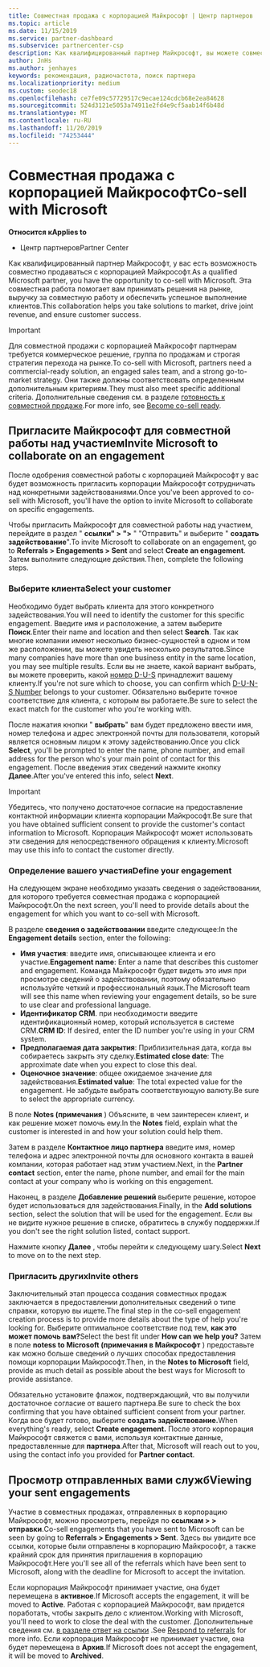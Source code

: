 ```yaml
---
title: Совместная продажа с корпорацией Майкрософт | Центр партнеров
ms.topic: article
ms.date: 11/15/2019
ms.service: partner-dashboard
ms.subservice: partnercenter-csp
description: Как квалифицированный партнер Майкрософт, вы можете совместно продавать с корпорацией Майкрософт. Узнайте, как определять задействования, приглашать Майкрософт для совместной работы или просматривать отправленные задействования.
author: JnHs
ms.author: jenhayes
keywords: рекомендация, радиочастота, поиск партнера
ms.localizationpriority: medium
ms.custom: seodec18
ms.openlocfilehash: ce7fe09c57729517c9ecae124cdcb68e2ea84628
ms.sourcegitcommit: 524d3121e5053a74911e2fd4e9cf5aab14f6b48d
ms.translationtype: MT
ms.contentlocale: ru-RU
ms.lasthandoff: 11/20/2019
ms.locfileid: "74253444"
---
```

# <a name="co-sell-with-microsoft"></a><span data-ttu-id="6f714-105">Совместная продажа с корпорацией Майкрософт</span><span class="sxs-lookup"><span data-stu-id="6f714-105">Co-sell with Microsoft</span></span>

<span data-ttu-id="6f714-106">**Относится к**</span><span class="sxs-lookup"><span data-stu-id="6f714-106">**Applies to**</span></span>

-  <span data-ttu-id="6f714-107">Центр партнеров</span><span class="sxs-lookup"><span data-stu-id="6f714-107">Partner Center</span></span>

<span data-ttu-id="6f714-108">Как квалифицированный партнер Майкрософт, у вас есть возможность совместно продаваться с корпорацией Майкрософт.</span><span class="sxs-lookup"><span data-stu-id="6f714-108">As a qualified Microsoft partner, you have the opportunity to co-sell with Microsoft.</span></span> <span data-ttu-id="6f714-109">Эта совместная работа помогает вам принимать решения на рынке, выручку за совместную работу и обеспечить успешное выполнение клиентов.</span><span class="sxs-lookup"><span data-stu-id="6f714-109">This collaboration helps you take solutions to market, drive joint revenue, and ensure customer success.</span></span>

> [!IMPORTANT]
> <span data-ttu-id="6f714-110">Для совместной продажи с корпорацией Майкрософт партнерам требуется коммерческое решение, группа по продажам и строгая стратегия перехода на рынке.</span><span class="sxs-lookup"><span data-stu-id="6f714-110">To co-sell with Microsoft, partners need a commercial-ready solution, an engaged sales team, and a strong go-to-market strategy.</span></span> <span data-ttu-id="6f714-111">Они также должны соответствовать определенным дополнительным критериям.</span><span class="sxs-lookup"><span data-stu-id="6f714-111">They must also meet specific additional criteria.</span></span> <span data-ttu-id="6f714-112">Дополнительные сведения см. в разделе [готовность к совместной продаже](https://partner.microsoft.com/reach-customers/selling-with-microsoft#become-ready).</span><span class="sxs-lookup"><span data-stu-id="6f714-112">For more info, see [Become co-sell ready](https://partner.microsoft.com/reach-customers/selling-with-microsoft#become-ready).</span></span>

## <a name="invite-microsoft-to-collaborate-on-an-engagement"></a><span data-ttu-id="6f714-113">Пригласите Майкрософт для совместной работы над участием</span><span class="sxs-lookup"><span data-stu-id="6f714-113">Invite Microsoft to collaborate on an engagement</span></span>

<span data-ttu-id="6f714-114">После одобрения совместной работы с корпорацией Майкрософт у вас будет возможность пригласить корпорации Майкрософт сотрудничать над конкретными задействованиями.</span><span class="sxs-lookup"><span data-stu-id="6f714-114">Once you've been approved to co-sell with Microsoft, you'll have the option to invite Microsoft to collaborate on specific engagements.</span></span>

<span data-ttu-id="6f714-115">Чтобы пригласить Майкрософт для совместной работы над участием, перейдите в раздел " **ссылки" > ">** " "Отправить" и выберите " **создать задействование**".</span><span class="sxs-lookup"><span data-stu-id="6f714-115">To invite Microsoft to collaborate on an engagement, go to **Referrals > Engagements > Sent** and select **Create an engagement**.</span></span> <span data-ttu-id="6f714-116">Затем выполните следующие действия.</span><span class="sxs-lookup"><span data-stu-id="6f714-116">Then, complete the following steps.</span></span>

### <a name="select-your-customer"></a><span data-ttu-id="6f714-117">Выберите клиента</span><span class="sxs-lookup"><span data-stu-id="6f714-117">Select your customer</span></span>

<span data-ttu-id="6f714-118">Необходимо будет выбрать клиента для этого конкретного задействования.</span><span class="sxs-lookup"><span data-stu-id="6f714-118">You will need to identify the customer for this specific engagement.</span></span> <span data-ttu-id="6f714-119">Введите имя и расположение, а затем выберите **Поиск**.</span><span class="sxs-lookup"><span data-stu-id="6f714-119">Enter their name and location and then select **Search**.</span></span> <span data-ttu-id="6f714-120">Так как многие компании имеют несколько бизнес-сущностей в одном и том же расположении, вы можете увидеть несколько результатов.</span><span class="sxs-lookup"><span data-stu-id="6f714-120">Since many companies have more than one business entity in the same location, you may see multiple results.</span></span> <span data-ttu-id="6f714-121">Если вы не знаете, какой вариант выбрать, вы можете проверить, какой [номер D-U-S](https://www.dnb.com/duns-number.html) принадлежит вашему клиенту.</span><span class="sxs-lookup"><span data-stu-id="6f714-121">If you're not sure which to choose, you can confirm which [D-U-N-S Number](https://www.dnb.com/duns-number.html) belongs to your customer.</span></span> <span data-ttu-id="6f714-122">Обязательно выберите точное соответствие для клиента, с которым вы работаете.</span><span class="sxs-lookup"><span data-stu-id="6f714-122">Be sure to select the exact match for the customer who you're working with.</span></span> 

<span data-ttu-id="6f714-123">После нажатия кнопки " **выбрать**" вам будет предложено ввести имя, номер телефона и адрес электронной почты для пользователя, который является основным лицом к этому задействованию.</span><span class="sxs-lookup"><span data-stu-id="6f714-123">Once you click **Select**, you'll be prompted to enter the name, phone number, and email address for the person who's your main point of contact for this engagement.</span></span> <span data-ttu-id="6f714-124">После введения этих сведений нажмите кнопку **Далее**.</span><span class="sxs-lookup"><span data-stu-id="6f714-124">After you've entered this info, select **Next**.</span></span>

> [!IMPORTANT]
> <span data-ttu-id="6f714-125">Убедитесь, что получено достаточное согласие на предоставление контактной информации клиента корпорации Майкрософт.</span><span class="sxs-lookup"><span data-stu-id="6f714-125">Be sure that you have obtained sufficient consent to provide the customer's contact information to Microsoft.</span></span> <span data-ttu-id="6f714-126">Корпорация Майкрософт может использовать эти сведения для непосредственного обращения к клиенту.</span><span class="sxs-lookup"><span data-stu-id="6f714-126">Microsoft may use this info to contact the customer directly.</span></span>

### <a name="define-your-engagement"></a><span data-ttu-id="6f714-127">Определение вашего участия</span><span class="sxs-lookup"><span data-stu-id="6f714-127">Define your engagement</span></span>

<span data-ttu-id="6f714-128">На следующем экране необходимо указать сведения о задействовании, для которого требуется совместная продажа с корпорацией Майкрософт.</span><span class="sxs-lookup"><span data-stu-id="6f714-128">On the next screen, you'll need to provide details about the engagement for which you want to co-sell with Microsoft.</span></span>

<span data-ttu-id="6f714-129">В разделе **сведения о задействовании** введите следующее:</span><span class="sxs-lookup"><span data-stu-id="6f714-129">In the **Engagement details** section, enter the following:</span></span>
- <span data-ttu-id="6f714-130">**Имя участия**: введите имя, описывающее клиента и его участие.</span><span class="sxs-lookup"><span data-stu-id="6f714-130">**Engagement name**: Enter a name that describes this customer and engagement.</span></span> <span data-ttu-id="6f714-131">Команда Майкрософт будет видеть это имя при просмотре сведений о задействовании, поэтому обязательно используйте четкий и профессиональный язык.</span><span class="sxs-lookup"><span data-stu-id="6f714-131">The Microsoft team will see this name when reviewing your engagement details, so be sure to use clear and professional language.</span></span>
- <span data-ttu-id="6f714-132">**Идентификатор CRM**. при необходимости введите идентификационный номер, который используется в системе CRM.</span><span class="sxs-lookup"><span data-stu-id="6f714-132">**CRM ID**: If desired, enter the ID number you're using in your CRM system.</span></span>
- <span data-ttu-id="6f714-133">**Предполагаемая дата закрытия**: Приблизительная дата, когда вы собираетесь закрыть эту сделку.</span><span class="sxs-lookup"><span data-stu-id="6f714-133">**Estimated close date**: The approximate date when you expect to close this deal.</span></span>
- <span data-ttu-id="6f714-134">**Оценочное значение**: общее ожидаемое значение для задействования.</span><span class="sxs-lookup"><span data-stu-id="6f714-134">**Estimated value**: The total expected value for the engagement.</span></span> <span data-ttu-id="6f714-135">Не забудьте выбрать соответствующую валюту.</span><span class="sxs-lookup"><span data-stu-id="6f714-135">Be sure to select the appropriate currency.</span></span>

<span data-ttu-id="6f714-136">В поле **Notes (примечания** ) Объясните, в чем заинтересен клиент, и как решение может помочь ему.</span><span class="sxs-lookup"><span data-stu-id="6f714-136">In the **Notes** field, explain what the customer is interested in and how your solution could help them.</span></span>

 <span data-ttu-id="6f714-137">Затем в разделе **Контактное лицо партнера** введите имя, номер телефона и адрес электронной почты для основного контакта в вашей компании, которая работает над этим участием.</span><span class="sxs-lookup"><span data-stu-id="6f714-137">Next, in the **Partner contact** section, enter the name, phone number, and email for the main contact at your company who is working on this engagement.</span></span>

<span data-ttu-id="6f714-138">Наконец, в разделе **Добавление решений** выберите решение, которое будет использоваться для задействования.</span><span class="sxs-lookup"><span data-stu-id="6f714-138">Finally, in the **Add solutions** section, select the solution that will be used for the engagement.</span></span> <span data-ttu-id="6f714-139">Если вы не видите нужное решение в списке, обратитесь в службу поддержки.</span><span class="sxs-lookup"><span data-stu-id="6f714-139">If you don't see the right solution listed, contact support.</span></span>

<span data-ttu-id="6f714-140">Нажмите кнопку **Далее** , чтобы перейти к следующему шагу.</span><span class="sxs-lookup"><span data-stu-id="6f714-140">Select **Next** to move on to the next step.</span></span>

### <a name="invite-others"></a><span data-ttu-id="6f714-141">Пригласить других</span><span class="sxs-lookup"><span data-stu-id="6f714-141">Invite others</span></span>

<span data-ttu-id="6f714-142">Заключительный этап процесса создания совместных продаж заключается в предоставлении дополнительных сведений о типе справки, которую вы ищете.</span><span class="sxs-lookup"><span data-stu-id="6f714-142">The final step in the co-sell engagement creation process is to provide more details about the type of help you're looking for.</span></span> <span data-ttu-id="6f714-143">Выберите оптимальное соответствие под тем, **как это может помочь вам?**</span><span class="sxs-lookup"><span data-stu-id="6f714-143">Select the best fit under **How can we help you?**</span></span> <span data-ttu-id="6f714-144">Затем в поле **notess to Microsoft (примечания в Майкрософт** ) предоставьте как можно больше сведений о лучших способах предоставления помощи корпорации Майкрософт.</span><span class="sxs-lookup"><span data-stu-id="6f714-144">Then, in the **Notes to Microsoft** field, provide as much detail as possible about the best ways for Microsoft to provide assistance.</span></span>

<span data-ttu-id="6f714-145">Обязательно установите флажок, подтверждающий, что вы получили достаточное согласие от вашего партнера.</span><span class="sxs-lookup"><span data-stu-id="6f714-145">Be sure to check the box confirming that you have obtained sufficient consent from your partner.</span></span> <span data-ttu-id="6f714-146">Когда все будет готово, выберите **создать задействование.**</span><span class="sxs-lookup"><span data-stu-id="6f714-146">When everything's ready, select **Create engagement.**</span></span> <span data-ttu-id="6f714-147">После этого корпорация Майкрософт свяжется с вами, используя контактные данные, предоставленные для **партнера**.</span><span class="sxs-lookup"><span data-stu-id="6f714-147">After that, Microsoft will reach out to you, using the contact info you provided for **Partner contact**.</span></span>

## <a name="viewing-your-sent-engagements"></a><span data-ttu-id="6f714-148">Просмотр отправленных вами служб</span><span class="sxs-lookup"><span data-stu-id="6f714-148">Viewing your sent engagements</span></span>

<span data-ttu-id="6f714-149">Участие в совместных продажах, отправленных в корпорацию Майкрософт, можно просмотреть, перейдя по **ссылкам > > отправки**.</span><span class="sxs-lookup"><span data-stu-id="6f714-149">Co-sell engagements that you have sent to Microsoft can be seen by going to **Referrals > Engagements > Sent**.</span></span> <span data-ttu-id="6f714-150">Здесь вы увидите все ссылки, которые были отправлены в корпорацию Майкрософт, а также крайний срок для принятия приглашения в корпорацию Майкрософт.</span><span class="sxs-lookup"><span data-stu-id="6f714-150">Here you'll see all of the referrals which have been sent to Microsoft, along with the deadline for Microsoft to accept the invitation.</span></span>

<span data-ttu-id="6f714-151">Если корпорация Майкрософт принимает участие, она будет перемещена в **активное**.</span><span class="sxs-lookup"><span data-stu-id="6f714-151">If Microsoft accepts the engagement, it will be moved to **Active**.</span></span> <span data-ttu-id="6f714-152">Работая с корпорацией Майкрософт, вам придется поработать, чтобы закрыть дело с клиентом.</span><span class="sxs-lookup"><span data-stu-id="6f714-152">Working with Microsoft, you'll need to work to close the deal with the customer.</span></span> <span data-ttu-id="6f714-153">Дополнительные сведения см. [в разделе ответ на ссылки](responding-to-referrals.md) .</span><span class="sxs-lookup"><span data-stu-id="6f714-153">See [Respond to referrals](responding-to-referrals.md) for more info.</span></span> <span data-ttu-id="6f714-154">Если корпорация Майкрософт не принимает участие, она будет перемещена в **Архив**.</span><span class="sxs-lookup"><span data-stu-id="6f714-154">If Microsoft does not accept the engagement, it will be moved to **Archived**.</span></span>
